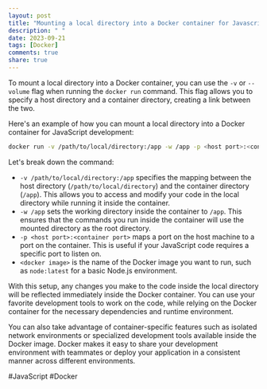 ```yaml
---
layout: post
title: "Mounting a local directory into a Docker container for Javascript development"
description: " "
date: 2023-09-21
tags: [Docker]
comments: true
share: true
---
```


To mount a local directory into a Docker container, you can use the `-v` or `--volume` flag when running the `docker run` command. This flag allows you to specify a host directory and a container directory, creating a link between the two.

Here's an example of how you can mount a local directory into a Docker container for JavaScript development:

```bash
docker run -v /path/to/local/directory:/app -w /app -p <host port>:<container port> <docker image>
```

Let's break down the command:

- `-v /path/to/local/directory:/app` specifies the mapping between the host directory (`/path/to/local/directory`) and the container directory (`/app`). This allows you to access and modify your code in the local directory while running it inside the container.
- `-w /app` sets the working directory inside the container to `/app`. This ensures that the commands you run inside the container will use the mounted directory as the root directory.
- `-p <host port>:<container port>` maps a port on the host machine to a port on the container. This is useful if your JavaScript code requires a specific port to listen on.
- `<docker image>` is the name of the Docker image you want to run, such as `node:latest` for a basic Node.js environment.

With this setup, any changes you make to the code inside the local directory will be reflected immediately inside the Docker container. You can use your favorite development tools to work on the code, while relying on the Docker container for the necessary dependencies and runtime environment.

You can also take advantage of container-specific features such as isolated network environments or specialized development tools available inside the Docker image. Docker makes it easy to share your development environment with teammates or deploy your application in a consistent manner across different environments.

#JavaScript #Docker